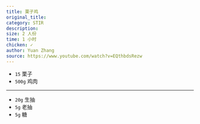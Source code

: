 ```yaml
---
title: 栗子鸡
original_title: 
category: STIR
description: 
size: 2 人份
time: 1 小时 
chicken: ✓
author: Yuan Zhang
source: https://www.youtube.com/watch?v=EQthbdsRezw
---
```


* `15` 栗子
* `500g` 鸡肉

---

* `20g` 生抽
* `5g` 老抽
* `5g` 糖

